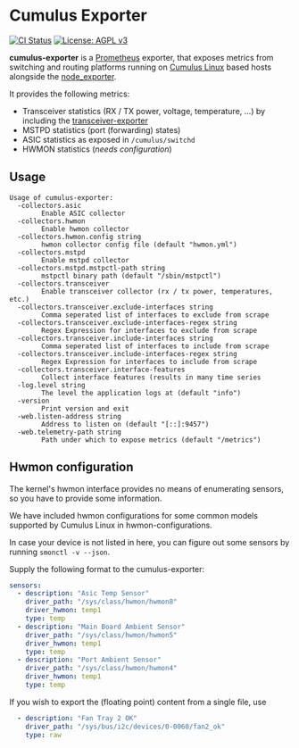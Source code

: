 # Cumulus Exporter
[![CI Status](https://gitlab.com/wobcom/cumulus-exporter/badges/master/pipeline.svg)](https://gitlab.com/wobcom/cumulus-exporter/pipelines) [![License: AGPL v3](https://img.shields.io/badge/License-AGPL%20v3-blue.svg)](https://www.gnu.org/licenses/agpl-3.0)

**cumulus-exporter** is a [Prometheus](https://github.com/prometheus/prometheus) exporter, that exposes metrics from switching and routing platforms running on [Cumulus Linux](https://cumulusnetworks.com/products/cumulus-linux/) based hosts alongside the [node_exporter](https://github.com/prometheus/node_exporter).

It provides the following metrics:
* Transceiver statistics (RX / TX power, voltage, temperature, ...) by including the [transceiver-exporter](https://github.com/wobcom/transceiver-exporter)
* MSTPD statistics (port (forwarding) states)
* ASIC statistics as exposed in `/cumulus/switchd`
* HWMON statistics (*needs configuration*)

## Usage
```
Usage of cumulus-exporter:
  -collectors.asic
        Enable ASIC collector
  -collectors.hwmon
        Enable hwmon collector
  -collectors.hwmon.config string
        hwmon collector config file (default "hwmon.yml")
  -collectors.mstpd
        Enable mstpd collector
  -collectors.mstpd.mstpctl-path string
        mstpctl binary path (default "/sbin/mstpctl")
  -collectors.transceiver
        Enable transceiver collector (rx / tx power, temperatures, etc.)
  -collectors.transceiver.exclude-interfaces string
        Comma seperated list of interfaces to exclude from scrape
  -collectors.transceiver.exclude-interfaces-regex string
        Regex Expression for interfaces to exclude from scrape
  -collectors.transceiver.include-interfaces string
        Comma seperated list of interfaces to include from scrape
  -collectors.transceiver.include-interfaces-regex string
        Regex Expression for interfaces to include from scrape
  -collectors.transceiver.interface-features
        Collect interface features (results in many time series
  -log.level string
        The level the application logs at (default "info")
  -version
        Print version and exit
  -web.listen-address string
        Address to listen on (default "[::]:9457")
  -web.telemetry-path string
        Path under which to expose metrics (default "/metrics")
```

## Hwmon configuration
The kernel's hwmon interface provides no means of enumerating sensors, so you have to provide some information.

We have included hwmon configurations for some common models supported by Cumulus Linux in hwmon-configurations.

In case your device is not listed in here, you can figure out some sensors by running `smonctl -v --json`.

Supply the following format to the cumulus-exporter:
```yaml
sensors:
  - description: "Asic Temp Sensor"
    driver_path: "/sys/class/hwmon/hwmon8"
    driver_hwmon: temp1
    type: temp
  - description: "Main Board Ambient Sensor"
    driver_path: "/sys/class/hwmon/hwmon5"
    driver_hwmon: temp1
    type: temp
  - description: "Port Ambient Sensor"
    driver_path: "/sys/class/hwmon/hwmon4"
    driver_hwmon: temp1
    type: temp
```

If you wish to export the (floating point) content from a single file, use
```yaml
  - description: "Fan Tray 2 OK"
    driver_path: "/sys/bus/i2c/devices/0-0060/fan2_ok"
    type: raw
```
